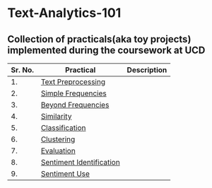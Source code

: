 # Text-Analytics-101

## Collection of practicals(aka toy projects) implemented during the coursework at UCD

| Sr. No. | Practical | Description |
| --- | --- | --- |
| 1. | [Text Preprocessing](/1.week1_textPreprocessing)| |
| 2. | [Simple Frequencies](/2.week2_simpleFrequencies)| |
| 3. | [Beyond Frequencies](/3.week3_beyondFrequencies)| |
| 4. | [Similarity](/4.week4_similarity)| |
| 5. | [Classification](/5.week5_classification)| |
| 6. | [Clustering](/6.week6_clustering)| |
| 7. | [Evaluation](/7.week7_evaluation)| |
| 8. | [Sentiment Identification](/8.week8_sentimentIdentification)| |
| 9. | [Sentiment Use](/9.week9_sentimentUse)| |
